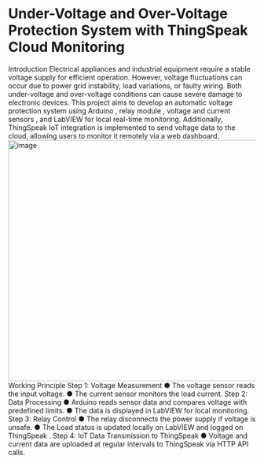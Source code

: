 #  Under-Voltage and Over-Voltage Protection System with ThingSpeak Cloud Monitoring 
 Introduction 
 Electrical appliances and industrial equipment require a stable voltage supply for 
 efficient operation. However, voltage fluctuations can occur due to power grid 
 instability, load variations, or faulty wiring. Both  under-voltage  and  over-voltage 
 conditions can cause severe damage to electronic devices. 
 This project aims to develop an  automatic voltage  protection system  using 
 Arduino  ,  relay module  ,  voltage and current sensors  ,  and  LabVIEW  for local 
 real-time monitoring. Additionally,  ThingSpeak IoT  integration  is implemented to 
 send  voltage data to the cloud, allowing users to  monitor it remotely via a web 
 dashboard.
 <img width="688" height="490" alt="image" src="https://github.com/user-attachments/assets/7928662f-6d18-4994-80b7-5f16c1b1b6bd" />
Working Principle 
Step 1: Voltage Measurement 
●  The  voltage sensor  reads the input voltage. 
●  The  current sensor  monitors the load current. 
Step 2: Data Processing 
●  Arduino reads sensor data and compares voltage with predefined limits. 
●  The data is  displayed in LabVIEW  for local monitoring. 
Step 3: Relay Control 
●  The relay  disconnects the power supply  if voltage  is unsafe. 
●  The Load status is updated  locally on LabVIEW  and  logged on  ThingSpeak  . 
Step 4: IoT Data Transmission to ThingSpeak 
●  Voltage and current data are uploaded at regular intervals to ThingSpeak via HTTP API 
calls.
